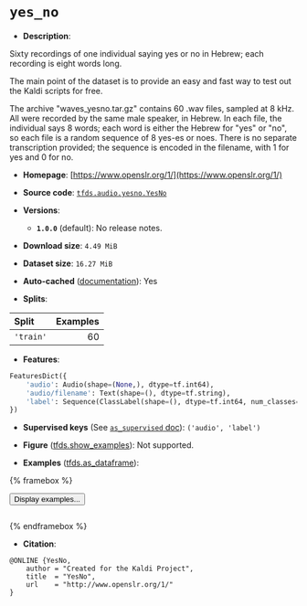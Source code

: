<div itemscope itemtype="http://schema.org/Dataset">
  <div itemscope itemprop="includedInDataCatalog" itemtype="http://schema.org/DataCatalog">
    <meta itemprop="name" content="TensorFlow Datasets" />
  </div>
  <meta itemprop="name" content="yes_no" />
  <meta itemprop="description" content="Sixty recordings of one individual saying yes or no in Hebrew; each recording is eight words long.&#10;&#10;The main point of the dataset is to provide an easy and fast way to test out the Kaldi scripts for free.&#10;&#10;The archive &quot;waves_yesno.tar.gz&quot; contains 60 .wav files, sampled at 8 kHz.&#10;All were recorded by the same male speaker, in Hebrew.&#10;In each file, the individual says 8 words; each word is either the Hebrew for &quot;yes&quot; or &quot;no&quot;,&#10;so each file is a random sequence of 8 yes-es or noes.&#10;There is no separate transcription provided; the sequence is encoded in the filename, with 1 for yes and 0 for no.&#10;&#10;To use this dataset:&#10;&#10;```python&#10;import tensorflow_datasets as tfds&#10;&#10;ds = tfds.load(&#x27;yes_no&#x27;, split=&#x27;train&#x27;)&#10;for ex in ds.take(4):&#10;  print(ex)&#10;```&#10;&#10;See [the guide](https://www.tensorflow.org/datasets/overview) for more&#10;informations on [tensorflow_datasets](https://www.tensorflow.org/datasets).&#10;&#10;" />
  <meta itemprop="url" content="https://www.tensorflow.org/datasets/catalog/yes_no" />
  <meta itemprop="sameAs" content="https://www.openslr.org/1/" />
  <meta itemprop="citation" content="@ONLINE {YesNo,&#10;    author = &quot;Created for the Kaldi Project&quot;,&#10;    title  = &quot;YesNo&quot;,&#10;    url    = &quot;http://www.openslr.org/1/&quot;&#10;}" />
</div>

# `yes_no`


*   **Description**:

Sixty recordings of one individual saying yes or no in Hebrew; each recording is
eight words long.

The main point of the dataset is to provide an easy and fast way to test out the
Kaldi scripts for free.

The archive "waves_yesno.tar.gz" contains 60 .wav files, sampled at 8 kHz. All
were recorded by the same male speaker, in Hebrew. In each file, the individual
says 8 words; each word is either the Hebrew for "yes" or "no", so each file is
a random sequence of 8 yes-es or noes. There is no separate transcription
provided; the sequence is encoded in the filename, with 1 for yes and 0 for no.

*   **Homepage**: [https://www.openslr.org/1/](https://www.openslr.org/1/)

*   **Source code**:
    [`tfds.audio.yesno.YesNo`](https://github.com/tensorflow/datasets/tree/master/tensorflow_datasets/audio/yesno/yesno.py)

*   **Versions**:

    *   **`1.0.0`** (default): No release notes.

*   **Download size**: `4.49 MiB`

*   **Dataset size**: `16.27 MiB`

*   **Auto-cached**
    ([documentation](https://www.tensorflow.org/datasets/performances#auto-caching)):
    Yes

*   **Splits**:

Split     | Examples
:-------- | -------:
`'train'` | 60

*   **Features**:

```python
FeaturesDict({
    'audio': Audio(shape=(None,), dtype=tf.int64),
    'audio/filename': Text(shape=(), dtype=tf.string),
    'label': Sequence(ClassLabel(shape=(), dtype=tf.int64, num_classes=2)),
})
```

*   **Supervised keys** (See
    [`as_supervised` doc](https://www.tensorflow.org/datasets/api_docs/python/tfds/load#args)):
    `('audio', 'label')`

*   **Figure**
    ([tfds.show_examples](https://www.tensorflow.org/datasets/api_docs/python/tfds/visualization/show_examples)):
    Not supported.

*   **Examples**
    ([tfds.as_dataframe](https://www.tensorflow.org/datasets/api_docs/python/tfds/as_dataframe)):

<!-- mdformat off(HTML should not be auto-formatted) -->

{% framebox %}

<button id="displaydataframe">Display examples...</button>
<div id="dataframecontent" style="overflow-x:auto"></div>
<script src="https://www.gstatic.com/external_hosted/jquery2.min.js"></script>
<script>
var url = "https://storage.googleapis.com/tfds-data/visualization/dataframe/yes_no-1.0.0.html";
$(document).ready(() => {
  $("#displaydataframe").click((event) => {
    // Disable the button after clicking (dataframe loaded only once).
    $("#displaydataframe").prop("disabled", true);

    // Pre-fetch and display the content
    $.get(url, (data) => {
      $("#dataframecontent").html(data);
    }).fail(() => {
      $("#dataframecontent").html(
        'Error loading examples. If the error persist, please open '
        + 'a new issue.'
      );
    });
  });
});
</script>

{% endframebox %}

<!-- mdformat on -->

*   **Citation**:

```
@ONLINE {YesNo,
    author = "Created for the Kaldi Project",
    title  = "YesNo",
    url    = "http://www.openslr.org/1/"
}
```

